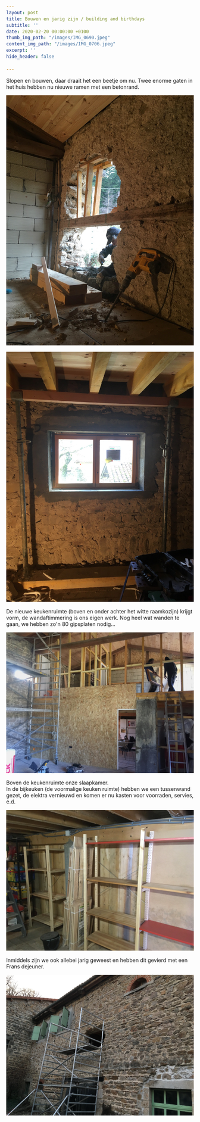 ```yaml
---
layout: post
title: Bouwen en jarig zijn / building and birthdays
subtitle: ''
date: 2020-02-20 00:00:00 +0100
thumb_img_path: "/images/IMG_0690.jpeg"
content_img_path: "/images/IMG_0706.jpeg"
excerpt: ''
hide_header: false

---
```

Slopen en bouwen, daar draait het een beetje om nu. Twee enorme gaten in het huis hebben nu nieuwe ramen met een betonrand.

![](/images/IMG_0690.jpeg)

![](/images/IMG_0702.jpeg)

De nieuwe keukenruimte (boven en onder achter het witte raamkozijn) krijgt vorm, de wandaftimmering is ons eigen werk. Nog heel wat wanden te gaan, we hebben zo'n 80 gipsplaten nodig...

![](/images/IMG_0703.jpeg)

Boven de keukenruimte onze slaapkamer.   
In de bijkeuken (de voormalige keuken ruimte) hebben we een tussenwand gezet, de elektra vernieuwd en komen er nu kasten voor voorraden, servies, e.d.

![](/images/IMG_0704.jpeg)

Inmiddels zijn we ook allebei jarig geweest en hebben dit gevierd met een Frans dejeuner.

![](/images/IMG_0684.jpeg)